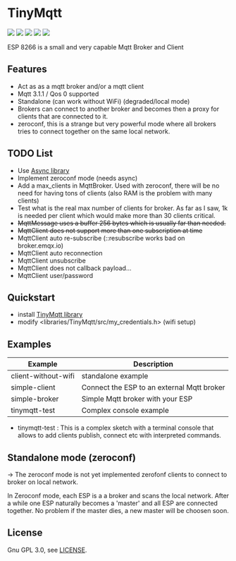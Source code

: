 # TinyMqtt

![](https://img.shields.io/github/v/release/hsaturn/TinyMqtt)
![](https://img.shields.io/github/issues/hsaturn/TinyMqtt)
![](https://img.shields.io/badge/paltform-ESP8266-green)
![](https://img.shields.io/github/license/hsaturn/TinyMqtt)
![](https://img.shields.io/badge/Mqtt-%203.1.1-yellow)

ESP 8266 is a small and very capable Mqtt Broker and Client

## Features

- Act as as a mqtt broker and/or a mqtt client
- Mqtt 3.1.1 / Qos 0 supported
- Standalone (can work without WiFi) (degraded/local mode)
- Brokers can connect to another broker and becomes then a
  proxy for clients that are connected to it.
- zeroconf, this is a strange but very powerful mode where
  all brokers tries to connect together on the same local network.

## TODO List
* Use [Async library](https://github.com/me-no-dev/ESPAsyncTCP)
* Implement zeroconf mode (needs async)
* Add a max_clients in MqttBroker. Used with zeroconf, there will be
no need for having tons of clients (also RAM is the problem with many clients)
* Test what is the real max number of clients for broker. As far as I saw, 1k is needed per client which would make more than 30 clients critical.
* ~~MqttMessage uses a buffer 256 bytes which is usually far than needed.~~
* ~~MqttClient does not support more than one subscription at time~~
* MqttClient auto re-subscribe (::resubscribe works bad on broker.emqx.io)
* MqttClient auto reconnection
* MqttClient unsubscribe
* MqttClient does not callback payload...
* MqttClient user/password

## Quickstart

* install [TinyMqtt library](https://github.com/hsaturn/TinyMqtt)
* modify <libraries/TinyMqtt/src/my_credentials.h> (wifi setup)

## Examples


| Example             | Description                                |
| ---------------------------- | --------------------------------- |
| client-without-wifi | standalone example                         |
| simple-client       | Connect the ESP to an external Mqtt broker |
| simple-broker       | Simple Mqtt broker with your ESP           |
| tinymqtt-test       | Complex console example                    |

- tinymqtt-test : This is a complex sketch with a terminal console
  that allows to add clients publish, connect etc with interpreted commands.

## Standalone mode (zeroconf)
-> The zeroconf mode is not yet implemented
zerofonf clients to connect to broker on local network.

In Zeroconf mode, each ESP is a a broker and scans the local network.
After a while one ESP naturally becomes a 'master' and all ESP are connected together.
No problem if the master dies, a new master will be choosen soon.

## License
Gnu GPL 3.0, see [LICENSE](https://github.com/hsaturn/TinyMqtt/blob/main/LICENSE).
